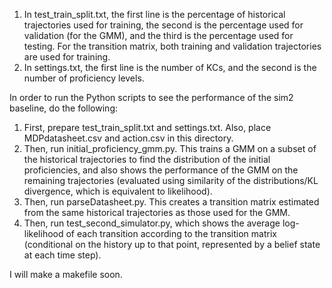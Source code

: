 1. In test_train_split.txt, the first line is the percentage of
   historical trajectories used for training, the second is the
   percentage used for validation (for the GMM), and the third is
   the percentage used for testing. For the transition matrix, both
   training and validation trajectories are used for training.
2. In settings.txt, the first line is the number of KCs, and the
   second is the number of proficiency levels.

In order to run the Python scripts to see the performance of the
sim2 baseline, do the following:
1. First, prepare test_train_split.txt and settings.txt. Also, place
   MDPdatasheet.csv and action.csv in this directory.
2. Then, run initial_proficiency_gmm.py. This trains a GMM on a
   subset of the historical trajectories to find the distribution
   of the initial proficiencies, and also shows the performance of
   the GMM on the remaining trajectories (evaluated using similarity
   of the distributions/KL divergence, which is equivalent to likelihood).
3. Then, run parseDatasheet.py. This creates a transition matrix
   estimated from the same historical trajectories as those used
   for the GMM.
4. Then, run test_second_simulator.py, which shows the average log-likelihood
   of each transition according to the transition matrix (conditional on the 
   history up to that point, represented by a belief state at each time step).

I will make a makefile soon.